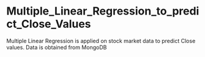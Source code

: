 # Multiple_Linear_Regression_to_predict_Close_Values
Multiple Linear Regression is applied on stock market data to predict Close values. Data is obtained from MongoDB
